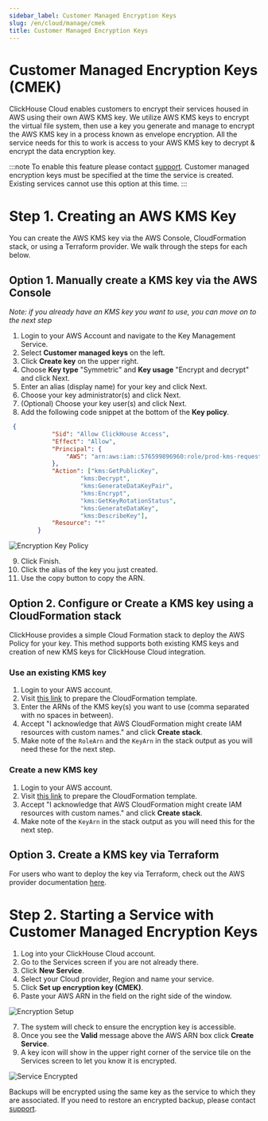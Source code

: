 ```yaml
---
sidebar_label: Customer Managed Encryption Keys
slug: /en/cloud/manage/cmek
title: Customer Managed Encryption Keys
---
```


# Customer Managed Encryption Keys (CMEK)

ClickHouse Cloud enables customers to encrypt their services housed in AWS using their own AWS KMS key. We utilize AWS KMS keys to encrypt the virtual file system, then use a key you generate and manage to encrypt the AWS KMS key in a process known as envelope encryption. All the service needs for this to work is access to your AWS KMS key to decrypt & encrypt the data encryption key.

:::note
To enable this feature please contact [support](https://clickhouse.cloud/support). Customer managed encryption keys must be specified at the time the service is created. Existing services cannot use this option at this time.
:::

# Step 1. Creating an AWS KMS Key

You can create the AWS KMS key via the AWS Console, CloudFormation stack, or using a Terraform provider. We walk through the steps for each below.

## Option 1. Manually create a KMS key via the AWS Console

*Note: if you already have an KMS key you want to use, you can move on to the next step*

1. Login to your AWS Account and navigate to the Key Management Service.
2. Select __Customer managed keys__ on the left.
3. Click __Create key__ on the upper right.
4. Choose __Key type__ "Symmetric" and __Key usage__ "Encrypt and decrypt" and click Next.
5. Enter an alias (display name) for your key and click Next.
6. Choose your key administrator(s) and click Next.
7. (Optional) Choose your key user(s) and click Next.
8. Add the following code snippet at the bottom of the __Key policy__.

```json
 {
            "Sid": "Allow ClickHouse Access",
            "Effect": "Allow",
            "Principal": {
                "AWS": "arn:aws:iam::576599896960:role/prod-kms-request-role"
            },
            "Action": ["kms:GetPublicKey",
                    "kms:Decrypt",
                    "kms:GenerateDataKeyPair",
                    "kms:Encrypt",
                    "kms:GetKeyRotationStatus",
                    "kms:GenerateDataKey",
                    "kms:DescribeKey"],
            "Resource": "*"
        }

```
![Encryption Key Policy](@site/docs/en/_snippets/images/cmek1.png)

9. Click Finish.
10. Click the alias of the key you just created.
11. Use the copy button to copy the ARN.

## Option 2. Configure or Create a KMS key using a CloudFormation stack

ClickHouse provides a simple Cloud Formation stack to deploy the AWS Policy for your key. This method supports both existing KMS keys and creation of new KMS keys for ClickHouse Cloud integration.

### Use an existing KMS key

1. Login to your AWS account.
2. Visit [this link](https://us-west-2.console.aws.amazon.com/cloudformation/home?region=us-west-2#/stacks/quickcreate?templateURL=https://s3.us-east-2.amazonaws.com/clickhouse-public-resources.clickhouse.cloud/cf-templates/cmek.yaml&stackName=ClickHouseBYOK&param_KMSCreate=false&param_ClickHouseRole=arn:aws:iam::576599896960:role/prod-kms-request-role) to prepare the CloudFormation template.
3. Enter the ARNs of the KMS key(s) you want to use (comma separated with no spaces in between).
4. Accept "I acknowledge that AWS CloudFormation might create IAM resources with custom names." and click __Create stack__.
5. Make note of the `RoleArn` and the `KeyArn` in the stack output as you will need these for the next step.


### Create a new KMS key

1. Login to your AWS account.
2. Visit [this link](https://us-west-2.console.aws.amazon.com/cloudformation/home?region=us-west-2#/stacks/quickcreate?templateURL=https://s3.us-east-2.amazonaws.com/clickhouse-public-resources.clickhouse.cloud/cf-templates/cmek.yaml&stackName=ClickHouseBYOK&param_KMSCreate=true&param_ClickHouseRole=arn:aws:iam::576599896960:role/prod-kms-request-role) to prepare the CloudFormation template.
4. Accept "I acknowledge that AWS CloudFormation might create IAM resources with custom names." and click __Create stack__.
5. Make note of the `KeyArn` in the stack output as you will need this for the next step.

## Option 3. Create a KMS key via Terraform

For users who want to deploy the key via Terraform, check out the AWS provider documentation [here](https://registry.terraform.io/providers/hashicorp/aws/3.26.0/docs/resources/kms_key).

# Step 2. Starting a Service with Customer Managed Encryption Keys

1. Log into your ClickHouse Cloud account.
2. Go to the Services screen if you are not already there.
3. Click __New Service__.
4. Select your Cloud provider, Region and name your service.
5. Click __Set up encryption key (CMEK)__.
6. Paste your AWS ARN in the field on the right side of the window.

![Encryption Setup](@site/docs/en/_snippets/images/cmek2.png)

7. The system will check to ensure the encryption key is accessible.
8. Once you see the __Valid__ message above the AWS ARN box click __Create Service__.
9. A key icon will show in the upper right corner of the service tile on the Services screen to let you know it is encrypted.

![Service Encrypted](@site/docs/en/_snippets/images/cmek3.png)

Backups will be encrypted using the same key as the service to which they are associated. If you need to restore an encrypted backup, please contact [support](https://clickhouse.cloud/support).
